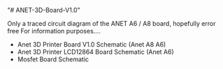 "# ANET-3D-Board-V1.0"


Only a traced circuit diagram of the ANET A6 / A8 board, hopefully error free
For information purposes....

- Anet 3D Printer Board V1.0 Schematic (Anet A8 A6)
- Anet 3D Printer LCD12864 Board Schematic (Anet A6)
- Mosfet Board Schematic
